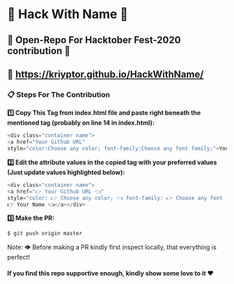# :metal: Hack With Name :metal: 
## :handshake: Open-Repo For Hacktober Fest-2020 contribution :handshake: 
## :link: https://kriyptor.github.io/HackWithName/
### :clipboard: Steps For The Contribution 
<strong>:one:  Copy This Tag from index.html file and paste right beneath the mentioned tag (probably on line 14 in index.html):</strong>
```h
<div class="container name">
<a href="Your Github URL" 
style="color:Choose any color; font-family:Choose any font family;">Your Name</a></div>
``` 
<strong>:two: Edit the attribute values in the copied tag with your preferred values (Just update values highlighted below):</strong>
```h
<div class="container name">
<a href="👉 Your Github URL 👈" 
style="color: 👉 Choose any color; 👈 font-family: 👉 Choose any font family; 👈">
👉 Your Name 👈</a></div>
````
<strong>:three: Make the PR:</strong>
```h
$ git push origin master
```
Note: :eye: Before making a PR kindly first inspect locally, that everything is perfect!
#### If you find this repo supportive enough, kindly show some love to it :heart:

